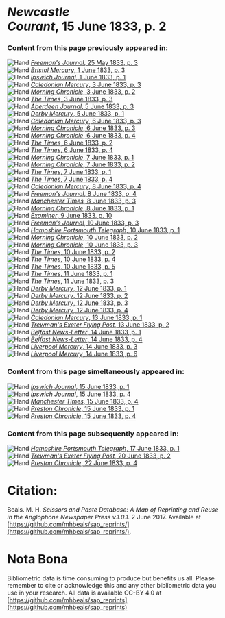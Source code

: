 # *Newcastle Courant*, 15 June 1833, p. 2  
  
### Content from this page previously appeared in:  
![Hand](http://scissorsandpaste.net/wp-content/uploads/2017/06/smallhandpointer.png) [*Freeman's Journal*, 25 May 1833, p. 3](https://mhbeals.github.io/sap_html/Freeman's-Journal/Freeman's-Journal-25-May-1833-p-3)  
![Hand](http://scissorsandpaste.net/wp-content/uploads/2017/06/smallhandpointer.png) [*Bristol Mercury*, 1 June 1833, p. 3](https://mhbeals.github.io/sap_html/Bristol-Mercury/Bristol-Mercury-1-June-1833-p-3)  
![Hand](http://scissorsandpaste.net/wp-content/uploads/2017/06/smallhandpointer.png) [*Ipswich Journal*, 1 June 1833, p. 1](https://mhbeals.github.io/sap_html/Ipswich-Journal/Ipswich-Journal-1-June-1833-p-1)  
![Hand](http://scissorsandpaste.net/wp-content/uploads/2017/06/smallhandpointer.png) [*Caledonian Mercury*, 3 June 1833, p. 3](https://mhbeals.github.io/sap_html/Caledonian-Mercury/Caledonian-Mercury-3-June-1833-p-3)  
![Hand](http://scissorsandpaste.net/wp-content/uploads/2017/06/smallhandpointer.png) [*Morning Chronicle*, 3 June 1833, p. 2](https://mhbeals.github.io/sap_html/Morning-Chronicle/Morning-Chronicle-3-June-1833-p-2)  
![Hand](http://scissorsandpaste.net/wp-content/uploads/2017/06/smallhandpointer.png) [*The Times*, 3 June 1833, p. 3](https://mhbeals.github.io/sap_html/The-Times/The-Times-3-June-1833-p-3)  
![Hand](http://scissorsandpaste.net/wp-content/uploads/2017/06/smallhandpointer.png) [*Aberdeen Journal*, 5 June 1833, p. 3](https://mhbeals.github.io/sap_html/Aberdeen-Journal/Aberdeen-Journal-5-June-1833-p-3)  
![Hand](http://scissorsandpaste.net/wp-content/uploads/2017/06/smallhandpointer.png) [*Derby Mercury*, 5 June 1833, p. 1](https://mhbeals.github.io/sap_html/Derby-Mercury/Derby-Mercury-5-June-1833-p-1)  
![Hand](http://scissorsandpaste.net/wp-content/uploads/2017/06/smallhandpointer.png) [*Caledonian Mercury*, 6 June 1833, p. 3](https://mhbeals.github.io/sap_html/Caledonian-Mercury/Caledonian-Mercury-6-June-1833-p-3)  
![Hand](http://scissorsandpaste.net/wp-content/uploads/2017/06/smallhandpointer.png) [*Morning Chronicle*, 6 June 1833, p. 3](https://mhbeals.github.io/sap_html/Morning-Chronicle/Morning-Chronicle-6-June-1833-p-3)  
![Hand](http://scissorsandpaste.net/wp-content/uploads/2017/06/smallhandpointer.png) [*Morning Chronicle*, 6 June 1833, p. 4](https://mhbeals.github.io/sap_html/Morning-Chronicle/Morning-Chronicle-6-June-1833-p-4)  
![Hand](http://scissorsandpaste.net/wp-content/uploads/2017/06/smallhandpointer.png) [*The Times*, 6 June 1833, p. 2](https://mhbeals.github.io/sap_html/The-Times/The-Times-6-June-1833-p-2)  
![Hand](http://scissorsandpaste.net/wp-content/uploads/2017/06/smallhandpointer.png) [*The Times*, 6 June 1833, p. 4](https://mhbeals.github.io/sap_html/The-Times/The-Times-6-June-1833-p-4)  
![Hand](http://scissorsandpaste.net/wp-content/uploads/2017/06/smallhandpointer.png) [*Morning Chronicle*, 7 June 1833, p. 1](https://mhbeals.github.io/sap_html/Morning-Chronicle/Morning-Chronicle-7-June-1833-p-1)  
![Hand](http://scissorsandpaste.net/wp-content/uploads/2017/06/smallhandpointer.png) [*Morning Chronicle*, 7 June 1833, p. 2](https://mhbeals.github.io/sap_html/Morning-Chronicle/Morning-Chronicle-7-June-1833-p-2)  
![Hand](http://scissorsandpaste.net/wp-content/uploads/2017/06/smallhandpointer.png) [*The Times*, 7 June 1833, p. 1](https://mhbeals.github.io/sap_html/The-Times/The-Times-7-June-1833-p-1)  
![Hand](http://scissorsandpaste.net/wp-content/uploads/2017/06/smallhandpointer.png) [*The Times*, 7 June 1833, p. 4](https://mhbeals.github.io/sap_html/The-Times/The-Times-7-June-1833-p-4)  
![Hand](http://scissorsandpaste.net/wp-content/uploads/2017/06/smallhandpointer.png) [*Caledonian Mercury*, 8 June 1833, p. 4](https://mhbeals.github.io/sap_html/Caledonian-Mercury/Caledonian-Mercury-8-June-1833-p-4)  
![Hand](http://scissorsandpaste.net/wp-content/uploads/2017/06/smallhandpointer.png) [*Freeman's Journal*, 8 June 1833, p. 4](https://mhbeals.github.io/sap_html/Freeman's-Journal/Freeman's-Journal-8-June-1833-p-4)  
![Hand](http://scissorsandpaste.net/wp-content/uploads/2017/06/smallhandpointer.png) [*Manchester Times*, 8 June 1833, p. 3](https://mhbeals.github.io/sap_html/Manchester-Times/Manchester-Times-8-June-1833-p-3)  
![Hand](http://scissorsandpaste.net/wp-content/uploads/2017/06/smallhandpointer.png) [*Morning Chronicle*, 8 June 1833, p. 1](https://mhbeals.github.io/sap_html/Morning-Chronicle/Morning-Chronicle-8-June-1833-p-1)  
![Hand](http://scissorsandpaste.net/wp-content/uploads/2017/06/smallhandpointer.png) [*Examiner*, 9 June 1833, p. 10](https://mhbeals.github.io/sap_html/Examiner/Examiner-9-June-1833-p-10)  
![Hand](http://scissorsandpaste.net/wp-content/uploads/2017/06/smallhandpointer.png) [*Freeman's Journal*, 10 June 1833, p. 3](https://mhbeals.github.io/sap_html/Freeman's-Journal/Freeman's-Journal-10-June-1833-p-3)  
![Hand](http://scissorsandpaste.net/wp-content/uploads/2017/06/smallhandpointer.png) [*Hampshire Portsmouth Telegraph*, 10 June 1833, p. 1](https://mhbeals.github.io/sap_html/Hampshire-Portsmouth-Telegraph/Hampshire-Portsmouth-Telegraph-10-June-1833-p-1)  
![Hand](http://scissorsandpaste.net/wp-content/uploads/2017/06/smallhandpointer.png) [*Morning Chronicle*, 10 June 1833, p. 2](https://mhbeals.github.io/sap_html/Morning-Chronicle/Morning-Chronicle-10-June-1833-p-2)  
![Hand](http://scissorsandpaste.net/wp-content/uploads/2017/06/smallhandpointer.png) [*Morning Chronicle*, 10 June 1833, p. 3](https://mhbeals.github.io/sap_html/Morning-Chronicle/Morning-Chronicle-10-June-1833-p-3)  
![Hand](http://scissorsandpaste.net/wp-content/uploads/2017/06/smallhandpointer.png) [*The Times*, 10 June 1833, p. 2](https://mhbeals.github.io/sap_html/The-Times/The-Times-10-June-1833-p-2)  
![Hand](http://scissorsandpaste.net/wp-content/uploads/2017/06/smallhandpointer.png) [*The Times*, 10 June 1833, p. 4](https://mhbeals.github.io/sap_html/The-Times/The-Times-10-June-1833-p-4)  
![Hand](http://scissorsandpaste.net/wp-content/uploads/2017/06/smallhandpointer.png) [*The Times*, 10 June 1833, p. 5](https://mhbeals.github.io/sap_html/The-Times/The-Times-10-June-1833-p-5)  
![Hand](http://scissorsandpaste.net/wp-content/uploads/2017/06/smallhandpointer.png) [*The Times*, 11 June 1833, p. 1](https://mhbeals.github.io/sap_html/The-Times/The-Times-11-June-1833-p-1)  
![Hand](http://scissorsandpaste.net/wp-content/uploads/2017/06/smallhandpointer.png) [*The Times*, 11 June 1833, p. 3](https://mhbeals.github.io/sap_html/The-Times/The-Times-11-June-1833-p-3)  
![Hand](http://scissorsandpaste.net/wp-content/uploads/2017/06/smallhandpointer.png) [*Derby Mercury*, 12 June 1833, p. 1](https://mhbeals.github.io/sap_html/Derby-Mercury/Derby-Mercury-12-June-1833-p-1)  
![Hand](http://scissorsandpaste.net/wp-content/uploads/2017/06/smallhandpointer.png) [*Derby Mercury*, 12 June 1833, p. 2](https://mhbeals.github.io/sap_html/Derby-Mercury/Derby-Mercury-12-June-1833-p-2)  
![Hand](http://scissorsandpaste.net/wp-content/uploads/2017/06/smallhandpointer.png) [*Derby Mercury*, 12 June 1833, p. 3](https://mhbeals.github.io/sap_html/Derby-Mercury/Derby-Mercury-12-June-1833-p-3)  
![Hand](http://scissorsandpaste.net/wp-content/uploads/2017/06/smallhandpointer.png) [*Derby Mercury*, 12 June 1833, p. 4](https://mhbeals.github.io/sap_html/Derby-Mercury/Derby-Mercury-12-June-1833-p-4)  
![Hand](http://scissorsandpaste.net/wp-content/uploads/2017/06/smallhandpointer.png) [*Caledonian Mercury*, 13 June 1833, p. 1](https://mhbeals.github.io/sap_html/Caledonian-Mercury/Caledonian-Mercury-13-June-1833-p-1)  
![Hand](http://scissorsandpaste.net/wp-content/uploads/2017/06/smallhandpointer.png) [*Trewman's Exeter Flying Post*, 13 June 1833, p. 2](https://mhbeals.github.io/sap_html/Trewman's-Exeter-Flying-Post/Trewman's-Exeter-Flying-Post-13-June-1833-p-2)  
![Hand](http://scissorsandpaste.net/wp-content/uploads/2017/06/smallhandpointer.png) [*Belfast News-Letter*, 14 June 1833, p. 1](https://mhbeals.github.io/sap_html/Belfast-News-Letter/Belfast-News-Letter-14-June-1833-p-1)  
![Hand](http://scissorsandpaste.net/wp-content/uploads/2017/06/smallhandpointer.png) [*Belfast News-Letter*, 14 June 1833, p. 4](https://mhbeals.github.io/sap_html/Belfast-News-Letter/Belfast-News-Letter-14-June-1833-p-4)  
![Hand](http://scissorsandpaste.net/wp-content/uploads/2017/06/smallhandpointer.png) [*Liverpool Mercury*, 14 June 1833, p. 3](https://mhbeals.github.io/sap_html/Liverpool-Mercury/Liverpool-Mercury-14-June-1833-p-3)  
![Hand](http://scissorsandpaste.net/wp-content/uploads/2017/06/smallhandpointer.png) [*Liverpool Mercury*, 14 June 1833, p. 6](https://mhbeals.github.io/sap_html/Liverpool-Mercury/Liverpool-Mercury-14-June-1833-p-6)  
  
### Content from this page simeltaneously appeared in:  
![Hand](http://scissorsandpaste.net/wp-content/uploads/2017/06/smallhandpointer.png) [*Ipswich Journal*, 15 June 1833, p. 1](https://mhbeals.github.io/sap_html/Ipswich-Journal/Ipswich-Journal-15-June-1833-p-1)  
![Hand](http://scissorsandpaste.net/wp-content/uploads/2017/06/smallhandpointer.png) [*Ipswich Journal*, 15 June 1833, p. 4](https://mhbeals.github.io/sap_html/Ipswich-Journal/Ipswich-Journal-15-June-1833-p-4)  
![Hand](http://scissorsandpaste.net/wp-content/uploads/2017/06/smallhandpointer.png) [*Manchester Times*, 15 June 1833, p. 4](https://mhbeals.github.io/sap_html/Manchester-Times/Manchester-Times-15-June-1833-p-4)  
![Hand](http://scissorsandpaste.net/wp-content/uploads/2017/06/smallhandpointer.png) [*Preston Chronicle*, 15 June 1833, p. 1](https://mhbeals.github.io/sap_html/Preston-Chronicle/Preston-Chronicle-15-June-1833-p-1)  
![Hand](http://scissorsandpaste.net/wp-content/uploads/2017/06/smallhandpointer.png) [*Preston Chronicle*, 15 June 1833, p. 4](https://mhbeals.github.io/sap_html/Preston-Chronicle/Preston-Chronicle-15-June-1833-p-4)  
  
### Content from this page subsequently appeared in:  
![Hand](http://scissorsandpaste.net/wp-content/uploads/2017/06/smallhandpointer.png) [*Hampshire Portsmouth Telegraph*, 17 June 1833, p. 1](https://mhbeals.github.io/sap_html/Hampshire-Portsmouth-Telegraph/Hampshire-Portsmouth-Telegraph-17-June-1833-p-1)  
![Hand](http://scissorsandpaste.net/wp-content/uploads/2017/06/smallhandpointer.png) [*Trewman's Exeter Flying Post*, 20 June 1833, p. 2](https://mhbeals.github.io/sap_html/Trewman's-Exeter-Flying-Post/Trewman's-Exeter-Flying-Post-20-June-1833-p-2)  
![Hand](http://scissorsandpaste.net/wp-content/uploads/2017/06/smallhandpointer.png) [*Preston Chronicle*, 22 June 1833, p. 4](https://mhbeals.github.io/sap_html/Preston-Chronicle/Preston-Chronicle-22-June-1833-p-4)  


# Citation: 

Beals. M. H. *Scissors and Paste Database: A Map of Reprinting and Reuse in the Anglophone Newspaper Press v.1.0.1.* 2 June 2017. Available at [https://github.com/mhbeals/sap_reprints/](https://github.com/mhbeals/sap_reprints/). 

# Nota Bona

Bibliometric data is time consuming to produce but benefits us all. Please remember to cite or acknowledge this and any other bibliometric data you use in your research. All data is available CC-BY 4.0 at [https://github.com/mhbeals/sap_reprints](https://github.com/mhbeals/sap_reprints)
